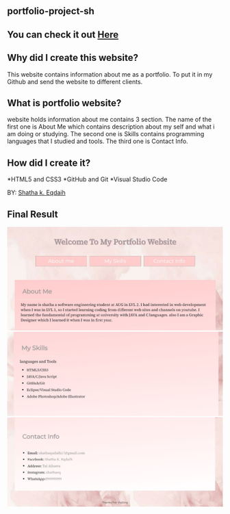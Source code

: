 ## portfolio-project-sh


## You can check it out [Here](https://gsg-cf05.github.io/portfolio-project-sh/)


## Why did I create this website?
This website contains information about me as a portfolio. To put it in my Github and send the website 
to different clients.


## What is portfolio website?
website holds information about me contains 3 section. The name of the first one is About Me which contains 
description about my self and what i am doing or studying. The second one is Skills contains programming languages that I studied and tools. The third one is Contact Info.


## How did I create it?
*HTML5 and CSS3
*GitHub and Git 
*Visual Studio Code

BY: [Shatha k. Eqdaih](https://github.com/shathakh)

## Final Result

![](images/photo1.jpg)
![](images/photo2.jpg)
![](images/photo3.jpg)





